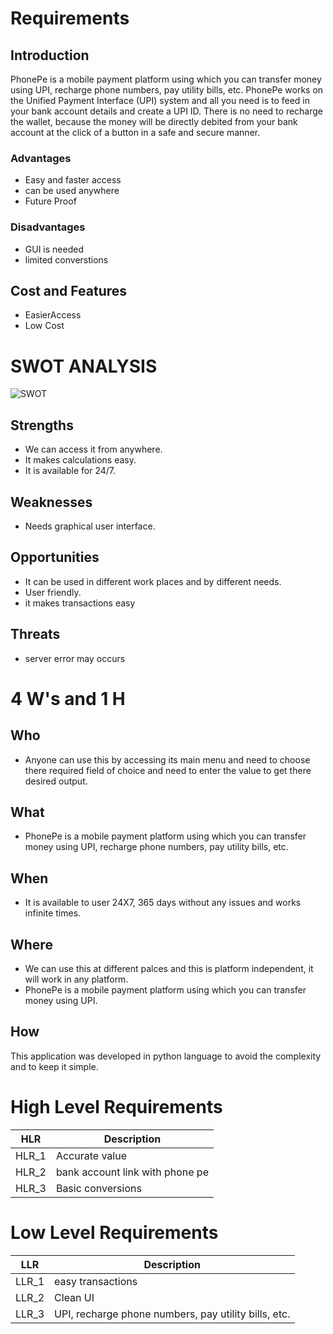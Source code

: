  # Requirements

 ## Introduction
 PhonePe is a mobile payment platform using which you can transfer money using UPI, recharge phone numbers, pay utility bills, etc. PhonePe works on the Unified Payment Interface (UPI) system and all you need is to feed in your bank account details and create a UPI ID. There is no need to recharge the wallet, because the money will be directly debited from your bank account at the click of a button in a safe and secure manner.

 ### Advantages
 -   Easy and faster access
 -   can be used anywhere
 -   Future Proof

 ### Disadvantages
 -   GUI is needed
 -   limited converstions

 ## Cost and Features
 -   EasierAccess
 -   Low Cost




# SWOT ANALYSIS

  ![SWOT](https://github.com/vinayvanka/M1_Unit_Converter_Util/blob/main/1_Requirements/SWOT.jpg)

 ## Strengths
  
 * We can access it from anywhere.
 * It makes calculations easy.
 * It is available for 24/7.
  
 ## Weaknesses
   
 * Needs graphical user interface.
   
 ## Opportunities
  
 * It can be used in different work places and by different needs.
 * User friendly.
 * it makes transactions easy
 ## Threats
  
 * server error may occurs
  


 # 4 W's and 1 H

 ## Who
 * Anyone can use this by accessing its main menu and need to choose there  required field of choice and need to enter the value to get there desired output.

 ## What
 * PhonePe is a mobile payment platform using which you can transfer money using UPI, recharge phone numbers, pay utility bills, etc.

 ## When
 * It is available to user 24X7, 365 days without any issues and works infinite times.

 ## Where
 * We can use this at different palces and this is platform independent, it will work in any platform.
 * PhonePe is a mobile payment platform using which you can transfer money using UPI. 
 ## How
 This application was developed in python language to avoid the complexity and to keep it simple. 

# High Level Requirements
|HLR|     Description  |
|------|  --------------|
|HLR_1|   Accurate value     |
|HLR_2|   bank account link with phone pe |
|HLR_3|   Basic conversions  |

            
# Low Level Requirements
|LLR|     Description |
|------|  ------------|
|LLR_1|   easy transactions |
|LLR_2|   Clean UI         |
|LLR_3|   UPI, recharge phone numbers, pay utility bills, etc.   | 

